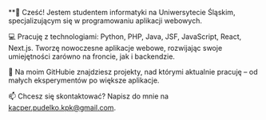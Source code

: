 
**👋 Cześć! 
Jestem studentem informatyki na Uniwersytecie Śląskim, specjalizującym się w programowaniu aplikacji webowych.

💻 Pracuję z technologiami: Python, PHP, Java, JSF, JavaScript, React, Next.js. Tworzę nowoczesne aplikacje webowe, rozwijając swoje umiejętności zarówno na froncie, jak i backendzie.

🚀 Na moim GitHubie znajdziesz projekty, nad którymi aktualnie pracuję – od małych eksperymentów po większe aplikacje.

📫 Chcesz się skontaktować? Napisz do mnie na kacper.pudelko.kpk@gmail.com.

